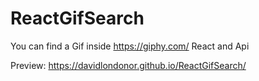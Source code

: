 # ReactGifSearch
You can find a Gif inside https://giphy.com/  React and Api


Preview: https://davidlondonor.github.io/ReactGifSearch/
